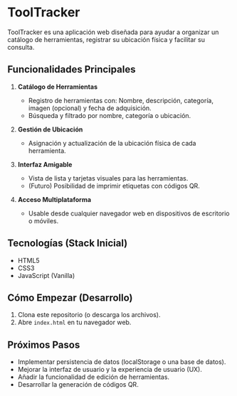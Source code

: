 # ToolTracker

ToolTracker es una aplicación web diseñada para ayudar a organizar un catálogo de herramientas, registrar su ubicación física y facilitar su consulta.

## Funcionalidades Principales

1.  **Catálogo de Herramientas**
    *   Registro de herramientas con: Nombre, descripción, categoría, imagen (opcional) y fecha de adquisición.
    *   Búsqueda y filtrado por nombre, categoría o ubicación.

2.  **Gestión de Ubicación**
    *   Asignación y actualización de la ubicación física de cada herramienta.

3.  **Interfaz Amigable**
    *   Vista de lista y tarjetas visuales para las herramientas.
    *   (Futuro) Posibilidad de imprimir etiquetas con códigos QR.

4.  **Acceso Multiplataforma**
    *   Usable desde cualquier navegador web en dispositivos de escritorio o móviles.

## Tecnologías (Stack Inicial)

*   HTML5
*   CSS3
*   JavaScript (Vanilla)

## Cómo Empezar (Desarrollo)

1.  Clona este repositorio (o descarga los archivos).
2.  Abre `index.html` en tu navegador web.

## Próximos Pasos

*   Implementar persistencia de datos (localStorage o una base de datos).
*   Mejorar la interfaz de usuario y la experiencia de usuario (UX).
*   Añadir la funcionalidad de edición de herramientas.
*   Desarrollar la generación de códigos QR. 